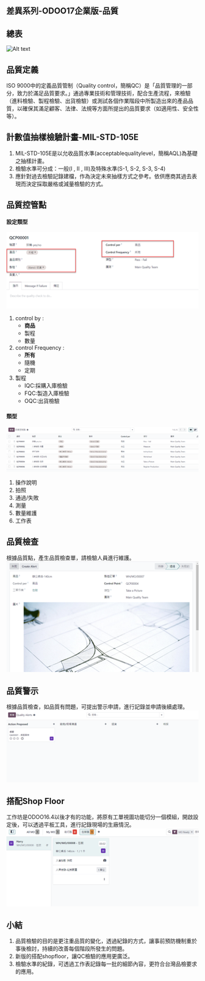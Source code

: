 ## 差異系列-ODOO17企業版-品質

## 總表
![Alt text](https://github.com/ksharry/2024-ODOO17-Enterprise-Plan/blob/main/pic/F17120.png?raw=true)

## 品質定義
ISO 9000中的定義品質管制（Quality control，簡稱QC）是「品質管理的一部分，致力於滿足品質要求。」通過專業技術和管理技術，配合生產流程，來檢驗（進料檢驗、製程檢驗、出貨檢驗）或測試各個作業階段中所製造出來的產品品質，以確保其滿足顧客、法律、法規等方面所提出的品質要求（如適用性、安全性等）。

## 計數值抽樣檢驗計畫-MIL-STD-105E
1. MIL-STD-105E是以允收品質水準(acceptablequalitylevel，簡稱AQL)為基礎之抽樣計畫。
2. 檢驗水準可分成：一般(I , II , III)及特殊水準(S-1, S-2, S-3, S-4)
3. 應針對過去檢驗記錄建檔，作為決定未來抽樣方式之參考。依供應商其過去表現而決定採取嚴格或減量檢驗的方式。

## 品質控管點
#### 設定類型
![Alt text](https://github.com/ksharry/2024-ODOO17-Enterprise-Plan/blob/main/pic/F171203.png?raw=true)
1. control by :
   + **商品**
   + 製程
   + 數量
2. control Frequency :
   + **所有**
   + 隨機
   + 定期
3. 製程
   + IQC:採購入庫檢驗
   + FQC:製造入庫檢驗
   + OQC:出貨檢驗

#### 類型
![Alt text](https://github.com/ksharry/2024-ODOO17-Enterprise-Plan/blob/main/pic/F171202.png?raw=true)
1. 操作說明 
2. 拍照
3. 通過/失敗
4. 測量
5. 數量維護
6. 工作表

## 品質檢查
根據品質點，產生品質檢查單，請檢驗人員進行維護。
![Alt text](https://github.com/ksharry/2024-ODOO17-Enterprise-Plan/blob/main/pic/F171204.png?raw=true)

## 品質警示
根據品質檢查，如品質有問題，可提出警示申請，進行記錄並申請後續處理。
![Alt text](https://github.com/ksharry/2024-ODOO17-Enterprise-Plan/blob/main/pic/F171205.png?raw=true)

## 搭配Shop Floor
工作坊是ODOO16.4以後才有的功能，將原有工單視圖功能切分一個模組，開啟設定後，可以透過平板工具，進行記錄現場的生廠情況。
![Alt text](https://github.com/ksharry/2024-ODOO17-Enterprise-Plan/blob/main/pic/F171206.png?raw=true)


## 小結
1. 品質檢驗的目的是更注重品質的變化，透過紀錄的方式，讓事前預防機制重於事後檢討，持續的改善每個階段所發生的問題。
2. 新版的搭配shopfloor，讓QC檢驗的應用更廣泛。
3. 檢驗水準的紀錄，可透過工作表記錄每一批的細節內容，更符合台灣品檢要求的應用。
